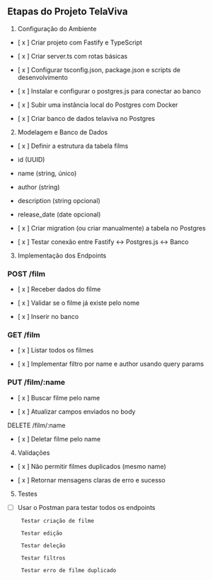 ## Etapas do Projeto TelaViva

1. Configuração do Ambiente

- [ x ] Criar projeto com Fastify e TypeScript

- [ x ] Criar server.ts com rotas básicas

- [ x ] Configurar tsconfig.json, package.json e scripts de desenvolvimento

- [ x ] Instalar e configurar o postgres.js para conectar ao banco

- [ x ] Subir uma instância local do Postgres com Docker

- [ x ] Criar banco de dados telaviva no Postgres

2. Modelagem e Banco de Dados

- [ x ] Definir a estrutura da tabela films

 - id (UUID)

 - name (string, único)

 - author (string)

 - description (string opcional)

 - release_date (date opcional)

- [ x ] Criar migration (ou criar manualmente) a tabela no Postgres

- [ x ] Testar conexão entre Fastify ↔ Postgres.js ↔ Banco

3. Implementação dos Endpoints

### POST /film

 - [ x ] Receber dados do filme

 - [ x ] Validar se o filme já existe pelo nome

 - [ x ] Inserir no banco

### GET /film

 - [ x ] Listar todos os filmes

 - [ x ] Implementar filtro por name e author usando query params

### PUT /film/:name

 - [ x ] Buscar filme pelo name

 - [ x ] Atualizar campos enviados no body

DELETE /film/:name

 - [ x ] Deletar filme pelo name

4. Validações

 - [ x ] Não permitir filmes duplicados (mesmo name)

 - [ x ] Retornar mensagens claras de erro e sucesso

5. Testes

 - [ ] Usar o Postman para testar todos os endpoints

        Testar criação de filme

        Testar edição

        Testar deleção

        Testar filtros

        Testar erro de filme duplicado

